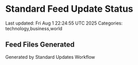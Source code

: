 # Standard Feed Update Status
Last updated: Fri Aug  1 22:24:55 UTC 2025
Categories: technology,business,world

## Feed Files Generated

Generated by Standard Updates Workflow
